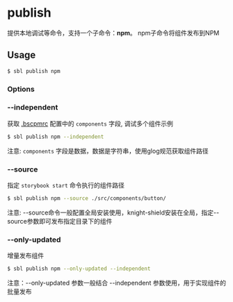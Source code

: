 # publish

提供本地调试等命令，支持一个子命令：**npm**。 npm子命令将组件发布到NPM

## Usage

```sh
$ sbl publish npm
```

### Options

### --independent

获取 [.bscpmrc](https://github.com/knight-org/knight-shield/blob/master/demo/.bscpmrc) 配置中的 `components` 字段, 调试多个组件示例

```sh
$ sbl publish npm --independent
```

注意: `components` 字段是数据，数据是字符串，使用glog规范获取组件路径

### --source

指定 `storybook start` 命令执行的组件路径

```sh
$ sbl publish npm --source ./src/components/button/
```

注意: --source命令一般配置全局安装使用，knight-shield安装在全局，指定--source参数即可发布指定目录下的组件

### --only-updated

增量发布组件

```sh
$ sbl publish npm --only-updated --independent
```

注意：--only-updated 参数一般结合 --independent 参数使用，用于实现组件的批量发布
